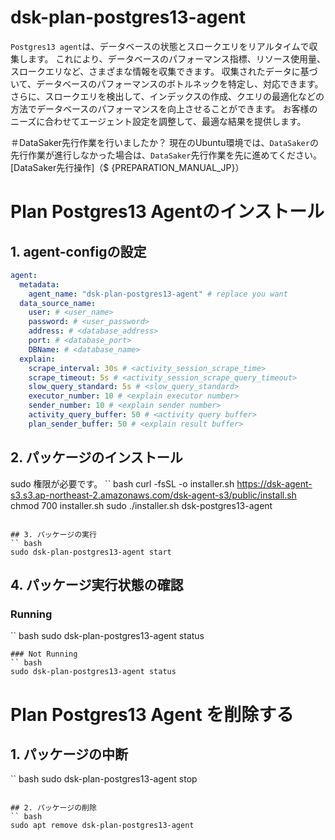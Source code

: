 # dsk-plan-postgres13-agent

`Postgres13 agent`は、データベースの状態とスロークエリをリアルタイムで収集します。
これにより、データベースのパフォーマンス指標、リソース使用量、スロークエリなど、さまざまな情報を収集できます。
収集されたデータに基づいて、データベースのパフォーマンスのボトルネックを特定し、対応できます。
さらに、スロークエリを検出して、インデックスの作成、クエリの最適化などの方法でデータベースのパフォーマンスを向上させることができます。
お客様のニーズに合わせてエージェント設定を調整して、最適な結果を提供します。

＃DataSaker先行作業を行いましたか？
現在のUbuntu環境では、`DataSaker`の先行作業が進行しなかった場合は、`DataSaker`先行作業を先に進めてください。 [DataSaker先行操作]（$ {PREPARATION_MANUAL_JP}）

# Plan Postgres13 Agentのインストール
## 1. agent-configの設定

``` yaml
agent:
  metadata:
    agent_name: "dsk-plan-postgres13-agent" # replace you want
  data_source_name:
    user: # <user_name>
    password: # <user_password>
    address: # <database_address>
    port: # <database_port>
    DBName: # <database_name>
  explain:
    scrape_interval: 30s # <activity_session_scrape_time>
    scrape_timeout: 5s # <activity_session_scrape_query_timeout>
    slow_query_standard: 5s # <slow_query_standard>
    executor_number: 10 # <explain executor number>
    sender_number: 10 # <explain sender number>
    activity_query_buffer: 50 # <activity query buffer>
    plan_sender_buffer: 50 # <explain result buffer>
```

## 2. パッケージのインストール
sudo 権限が必要です。
`` bash
curl -fsSL -o installer.sh https://dsk-agent-s3.s3.ap-northeast-2.amazonaws.com/dsk-agent-s3/public/install.sh
chmod 700 installer.sh
sudo ./installer.sh dsk-postgres13-agent
```

## 3. パッケージの実行
`` bash
sudo dsk-plan-postgres13-agent start
```

## 4. パッケージ実行状態の確認
### Running
`` bash
sudo dsk-plan-postgres13-agent status
```
### Not Running
`` bash
sudo dsk-plan-postgres13-agent status
```

# Plan Postgres13 Agent を削除する
## 1. パッケージの中断
`` bash
sudo dsk-plan-postgres13-agent stop
```

## 2. パッケージの削除
`` bash
sudo apt remove dsk-plan-postgres13-agent
```